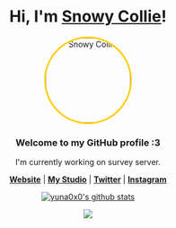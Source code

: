 <!-- 

<p align="center">
  <a href="https://snowycollie.acsstudio.site/">
    <img src="bg.webp" alt="Banner">
  </a>
</p> -->

<h1 align="center">Hi, I'm <a href="https://snowycollie.acsstudio.site/">Snowy Collie</a>!</h1>
<p align="center">
  <a href="https://snowycollie.acsstudio.site/">
    <img src="https://snowycollie.acsstudio.site/avatar.png" alt="Snowy Collie" style="width: 150px; height: 150px; border-radius: 50%; border: 3px solid #ffcc00;">
  </a>
</p>
<h3 align="center">Welcome to my GitHub profile :3</h3>

<p align="center">I'm currently working on survey server.</p>

<p align="center">
  <strong><a href="https://snowycollie.acsstudio.site/">Website</a></strong> |
  <strong><a href="https://acsstudio.site/">My Studio</a></strong> |
  <strong><a href="https://x.com/SnowyCollie">Twitter</a></strong> |
  <strong><a href="https://www.instagram.com/snowy_collie/">Instagram</a></strong>
</p>

<p align="center">
  <a href="https://github.com/Snowy-Collie"><img src="https://github-readme-stats.vercel.app/api?username=Snowy-Collie" alt="yuna0x0's github stats"></a>
</p>
<p align="center">
<a href="https://osu.ppy.sh/u/Snowy-Collie"><img src="https://osu-stats-signature.vercel.app/card?user=Snowy-Collie&mode=std&lang=en&animation=true&skills=true" /></a>
</p>
<!--
**Snowy-Collie/Snowy-Collie** is a ✨ _special_ ✨ repository because its `README.md` (this file) appears on your GitHub profile.

Here are some ideas to get you started:

- 🔭 I’m currently working on ...
- 🌱 I’m currently learning ...
- 👯 I’m looking to collaborate on ...
- 🤔 I’m looking for help with ...
- 💬 Ask me about ...
- 📫 How to reach me: ...
- 😄 Pronouns: ...
- ⚡ Fun fact: ...
-->
